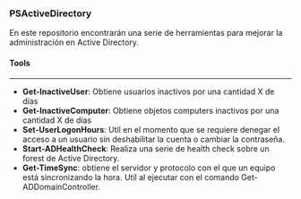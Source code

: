### PSActiveDirectory

En este repositorio encontrarán una serie de herramientas para mejorar la administración en Active Directory.


#### Tools
---
* **Get-InactiveUser**: Obtiene usuarios inactivos por una cantidad X de días
* **Get-InactiveComputer**: Obtiene objetos computers inactivos por una cantidad X de días
* **Set-UserLogonHours**: Utíl en el momento que se requiere denegar el acceso a un usuario sin deshabilitar la cuenta o cambiar la contraseña.
* **Start-ADHealthCheck**: Realiza una serie de health check sobre un forest de Active Directory.
* **Get-TimeSync**: obtiene el servidor y protocolo con el que un equipo está sincronizando la hora. Utíl al ejecutar con el comando Get-ADDomainController.
